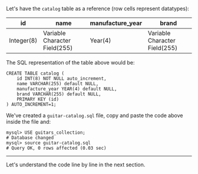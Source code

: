 Let's have the `catalog` table as a reference (row cells represent datatypes):

| id | name | manufacture_year | brand |
|----|------|------|-------|
| Integer(8)   | Variable Character Field(255) | Year(4) | Variable Character Field(255) |

The SQL representation of the table above would be:

```
CREATE TABLE catalog ( 
	id INT(8) NOT NULL auto_increment,
	name VARCHAR(255) default NULL,
	manufacture_year YEAR(4) default NULL,
	brand VARCHAR(255) default NULL,
	PRIMARY KEY (id)
) AUTO_INCREMENT=1;
```

We've created a `guitar-catalog.sql` file, copy and paste the code above inside the file and:

```
mysql> USE guitars_collection;
# Database changed
mysql> source guitar-catalog.sql
# Query OK, 0 rows affected (0.03 sec)
```
--- 

Let's understand the code line by line in the next section.